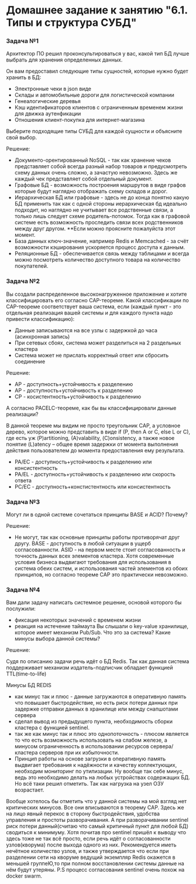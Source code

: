 # Домашнее задание к занятию "6.1. Типы и структура СУБД"


### Задача №1 

Архитектор ПО решил проконсультироваться у вас, какой тип БД лучше выбрать для хранения определенных данных.

Он вам предоставил следующие типы сущностей, которые нужно будет хранить в БД:

* Электронные чеки в json виде
* Склады и автомобильные дороги для логистической компании
* Генеалогические деревья
* Кэш идентификаторов клиентов с ограниченным временем жизни для движка аутенфикации
* Отношения клиент-покупка для интернет-магазина

Выберите подходящие типы СУБД для каждой сущности и объясните свой выбор.

Решение: 

* Документо-орентированный NoSQL - так как хранение чеков представляет собой всегда разный набор товаров и предусмотреть схему данных очень сложно, а зачастую невозможно. Здесь же каждый чек представляет собой отдельный документ.
* Графовые БД - возможность построения маршрутов в виде графов которые будут наглядно отображать схему складов и дорог.
* Иерархическая БД или графовые - здесь не до конца понятно какую БД применить так как с одной стороны иерархическая бд идеально подходит, но наглядно не учитывает все родственные связи, а только лишь следует схеме родитель-потомок. Тогда как в графовой системе есть возможность проследить связи всех родственников между друг другом. **Если можно проясните пожалуйста этот момент.
* База данных ключ-значение, например Redis и Memcached - за счёт возможности кэширования ускоряется процесс доступа к данным. 
* Реляционные БД - обеспечивается связь между таблицами и всегда можно посмотреть количество доступного товара на количество покупателей.


### Задача №2

Вы создали распределенное высоконагруженное приложение и хотите классифицировать его согласно CAP-теореме. Какой классификации по CAP-теореме соответствует ваша система, если (каждый пункт - это отдельная реализация вашей системы и для каждого пункта надо привести классификацию):

* Данные записываются на все узлы с задержкой до часа (асинхронная запись)
* При сетевых сбоях, система может разделиться на 2 раздельных кластера
* Система может не прислать корректный ответ или сбросить соединение


Решение:

* AP - доступность+устойчивость к разделению 
* AP - доступность+устойчивость к разделению
* CP - косистентность+устойчивость к разделению 

А согласно PACELC-теореме, как бы вы классифицировали данные реализации?

В данной теореме мы видим не просто треугольник СAP, а условное дерево, которое можно представить в виде if (P, then A or C, else L or C), где есть уж (P)artitioning, (A)valability, (С)onsistency, а также новое понятие (L)atency – общее время задержки от момента выполнения действия пользователем до момента предоставления ему результата. 

* PA/EC - доступность+устойчивость к разделению или консистентность
* PA/EL - доступность+устойчивость к разделению или скорость ответа 
* PC/EC - доступность+констистентность или консистентность 

### Задача №3

Могут ли в одной системе сочетаться принципы BASE и ACID? Почему?

Решение:

* Не могут, так как основные принципы работы противорячат друг другу. BASE - доступность в любой ситуации в ущерб согласованности. ASID - на первом месте стоит согласованность и точность данных всех элементов кластера. Хотя современные условия бизнеса выдвигают требования для использования в система обеих систем, и использования частей элементов из обоих принципов, но согласно теореме CAP это практически невозможно.

### Задача №4

Вам дали задачу написать системное решение, основой которого бы послужили:

* фиксация некоторых значений с временем жизни
* реакция на истечение таймаута
Вы слышали о key-value хранилище, которое имеет механизм Pub/Sub. Что это за система? Какие минусы выбора данной системы?

Решение:

Судя по описанию задачи речь идёт о БД Redis. Так как данная система поддерживает механизм издатель-подписчик обладает функцией TTL(time-to-life)

Минусы БД REDIS
* как минус так и плюс - данные загружаются в оперативную память что повышает быстродействие, но есть риск потери данных при задержке отправки данных в хранилице или между снапшотами сервера
* сделал вывод из предыдущего пункта, необходимость сборки кластера с функцией sentinel. 
* так же как минус так и плюс это однопоточность - плюсом является то что есть возможность использовать на слабом железе, а минусом ограниченность в использовании ресурсов сервера/кластера серверов при их избыточности.
* Принцип работы на основе загрузки в оперативную память выдвигает требования к надёжности и качеству коплектующих, необходим мониторинг по утилизации. Ну вообще так себе минус, ведь это необходимо делать на любых устройствах содержащих БД. Но всё таки решил отметить. Так как нагрузка на узел ОЗУ возрастает. 

Вообще хотелось бы отметить что у данной системы на мой взгляд нет критических минусов. Все они вписываются в теорему CAP. Здесь же на лицо явный перекос в сторону быстродействия, удобства управления и простоты разворачивания. А при разворачивании sentinel риск потери данный(считаю что самый критичный пункт для любой БД) сводиться к минимуму. Хотя почитав про sentinel пришёл к выводу что здесь тоже не так всё просто, если речь идёт о согласованности узлов(кворума) после выхода одного из них. Рекомендуется иметь нечётное количество узлов, и также утверждается что если при разделении сети на кворуме ведущий экземпляр Redis окажется в меньшей группеЮ,то при полном восстановлении системы данные на нём будут утеряны. P.S процесс согласования sentinel очень похож на docker swarm.


